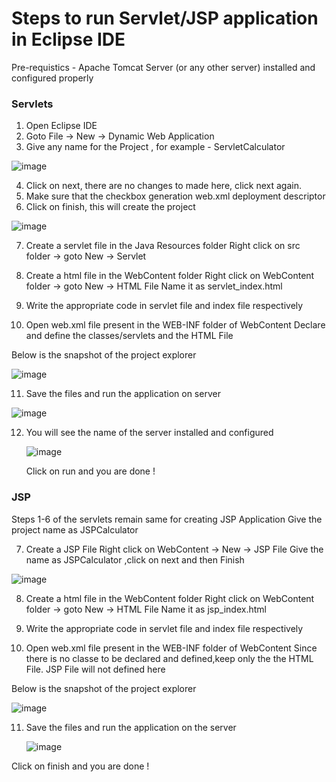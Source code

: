 # Steps to run Servlet/JSP application in Eclipse IDE
Pre-requistics - Apache Tomcat Server (or any other server) installed and configured properly 
### Servlets
1. Open Eclipse IDE
2. Goto File -> New -> Dynamic Web Application
3. Give any name for the Project , for example - ServletCalculator


![image](https://drive.google.com/uc?export=view&id=1VZ2koizWeziF1RexKcTmQLR_8EQMEcJ8)

4. Click on next, there are no changes to made here, click next again.
5. Make sure that the checkbox generation web.xml deployment descriptor
6. Click on finish, this will create the project

![image](https://drive.google.com/uc?export=view&id=1Xi_1PI9oRdgwBjAGVf77fYerdD_SMp_W)

7. Create a servlet file in the Java Resources folder
   Right click on src folder -> goto New -> Servlet
   
8. Create a html file in the WebContent folder
   Right click on WebContent folder -> goto New -> HTML File
   Name it as servlet_index.html
   
9. Write the appropriate code in servlet file and index file respectively
10. Open web.xml file present in the WEB-INF folder of WebContent 
   Declare and define the classes/servlets and the HTML File
   
   Below is the snapshot of the project explorer
   
![image](https://drive.google.com/uc?export=view&id=1hPjlc_z1vOkG-OtfVyMMb19JdfCxzDvA)

11. Save the files and run the application on server

![image](https://drive.google.com/uc?export=view&id=1V1lIcradiKl-SG70gzvZtuZ2B9VF_Zyq)

12. You will see the name of the server installed and configured 
    
    ![image](https://drive.google.com/uc?export=view&id=1bn__ghvrtIIO2AX_CaYsz7iMWtL_U197)
    
    Click on run and you are done !

### JSP
Steps 1-6 of the servlets remain same for creating JSP Application
Give the project name as JSPCalculator

7. Create a JSP File
   Right click on WebContent -> New -> JSP File
   Give the name as JSPCalculator ,click on next and then Finish
   
![image](https://drive.google.com/uc?export=view&id=10s3zZGfuCSVwVbZESmkZ75OUd1oeLEFm)

8. Create a html file in the WebContent folder
   Right click on WebContent folder -> goto New -> HTML File
   Name it as jsp_index.html

9. Write the appropriate code in servlet file and index file respectively
10. Open web.xml file present in the WEB-INF folder of WebContent 
    Since there is no classe to be declared and defined,keep only the the HTML File. 
    JSP File will not defined here
   
   Below is the snapshot of the project explorer
   
![image](https://drive.google.com/uc?export=view&id=1yKPvydoCGO4Nic2r-0bIRt2mwH-jmYag)

11. Save the files and run the application on the server

    ![image](https://drive.google.com/uc?export=view&id=1bn__ghvrtIIO2AX_CaYsz7iMWtL_U197)

Click on finish and you are done ! 
